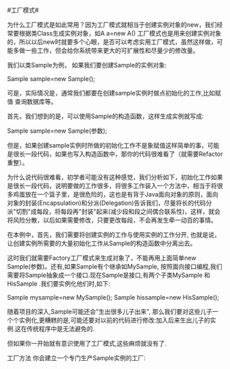#工厂模式#

为什么工厂模式是如此常用？因为工厂模式就相当于创建实例对象的new，我们经常要根据类Class生成实例对象，如A a=new A() 工厂模式也是用来创建实例对象的，所以以后new时就要多个心眼，是否可以考虑实用工厂模式，虽然这样做，可能多做一些工作，但会给你系统带来更大的可扩展性和尽量少的修改量。

我们以类Sample为例， 如果我们要创建Sample的实例对象:

Sample sample=new Sample();

可是，实际情况是，通常我们都要在创建sample实例时做点初始化的工作,比如赋值 查询数据库等。

首先，我们想到的是，可以使用Sample的构造函数，这样生成实例就写成:

Sample sample=new Sample(参数);

但是，如果创建sample实例时所做的初始化工作不是象赋值这样简单的事，可能是很长一段代码，如果也写入构造函数中，那你的代码很难看了（就需要Refactor重整）。

为什么说代码很难看，初学者可能没有这种感觉，我们分析如下，初始化工作如果是很长一段代码，说明要做的工作很多，将很多工作装入一个方法中，相当于将很多鸡蛋放在一个篮子里，是很危险的，这也是有背于Java面向对象的原则，面向对象的封装(Encapsulation)和分派(Delegation)告诉我们，尽量将长的代码分派"切割"成每段，将每段再"封装"起来(减少段和段之间偶合联系性)，这样，就会将风险分散，以后如果需要修改，只要更改每段，不会再发生牵一动百的事情。

在本例中，首先，我们需要将创建实例的工作与使用实例的工作分开, 也就是说，让创建实例所需要的大量初始化工作从Sample的构造函数中分离出去。

这时我们就需要Factory工厂模式来生成对象了，不能再用上面简单new Sample(参数)。还有,如果Sample有个继承如MySample, 按照面向接口编程,我们需要将Sample抽象成一个接口.现在Sample是接口,有两个子类MySample 和HisSample .我们要实例化他们时,如下:

Sample mysample=new MySample();
Sample hissample=new HisSample();

随着项目的深入,Sample可能还会"生出很多儿子出来", 那么我们要对这些儿子一个个实例化,更糟糕的是,可能还要对以前的代码进行修改:加入后来生出儿子的实例.这在传统程序中是无法避免的.

但如果你一开始就有意识使用了工厂模式,这些麻烦就没有了.

工厂方法
你会建立一个专门生产Sample实例的工厂: